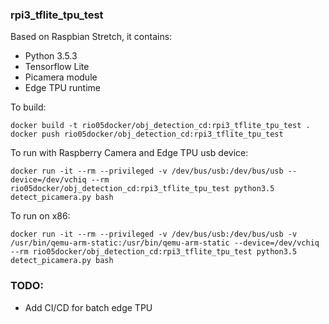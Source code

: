 ### rpi3_tflite_tpu_test
Based on Raspbian Stretch, it contains:

* Python 3.5.3
* Tensorflow Lite
* Picamera module
* Edge TPU runtime


To build: 

```console
docker build -t rio05docker/obj_detection_cd:rpi3_tflite_tpu_test .
docker push rio05docker/obj_detection_cd:rpi3_tflite_tpu_test
```

To run with Raspberry Camera and Edge TPU usb device:

```console
docker run -it --rm --privileged -v /dev/bus/usb:/dev/bus/usb --device=/dev/vchiq --rm rio05docker/obj_detection_cd:rpi3_tflite_tpu_test python3.5 detect_picamera.py bash
```

To run on x86:
```console
docker run -it --rm --privileged -v /dev/bus/usb:/dev/bus/usb -v /usr/bin/qemu-arm-static:/usr/bin/qemu-arm-static --device=/dev/vchiq --rm rio05docker/obj_detection_cd:rpi3_tflite_tpu_test python3.5 detect_picamera.py bash
```

### TODO: 
* Add CI/CD for batch edge TPU
